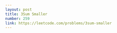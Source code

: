 ```yaml
---
layout: post
title: 3Sum Smaller
number: 259
link: https://leetcode.com/problems/3sum-smaller
---
```

